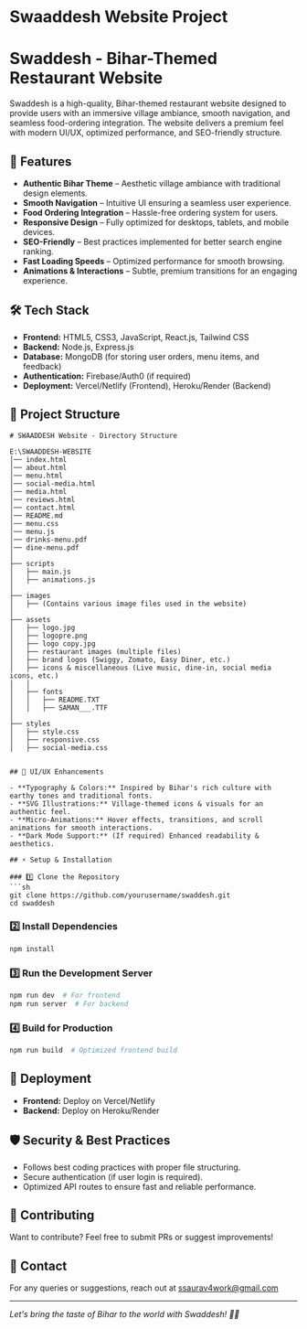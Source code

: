 # Swaaddesh Website Project 
# Swaddesh - Bihar-Themed Restaurant Website

Swaddesh is a high-quality, Bihar-themed restaurant website designed to provide users with an immersive village ambiance, smooth navigation, and seamless food-ordering integration. The website delivers a premium feel with modern UI/UX, optimized performance, and SEO-friendly structure.

## 🚀 Features

- **Authentic Bihar Theme** – Aesthetic village ambiance with traditional design elements.
- **Smooth Navigation** – Intuitive UI ensuring a seamless user experience.
- **Food Ordering Integration** – Hassle-free ordering system for users.
- **Responsive Design** – Fully optimized for desktops, tablets, and mobile devices.
- **SEO-Friendly** – Best practices implemented for better search engine ranking.
- **Fast Loading Speeds** – Optimized performance for smooth browsing.
- **Animations & Interactions** – Subtle, premium transitions for an engaging experience.

## 🛠️ Tech Stack

- **Frontend:** HTML5, CSS3, JavaScript, React.js, Tailwind CSS
- **Backend:** Node.js, Express.js
- **Database:** MongoDB (for storing user orders, menu items, and feedback)
- **Authentication:** Firebase/Auth0 (if required)
- **Deployment:** Vercel/Netlify (Frontend), Heroku/Render (Backend)

## 📂 Project Structure
```
# SWAADDESH Website - Directory Structure

E:\SWAADDESH-WEBSITE
│── index.html
│── about.html
│── menu.html
│── social-media.html
│── media.html
│── reviews.html
│── contact.html
│── README.md
│── menu.css
│── menu.js
│── drinks-menu.pdf
│── dine-menu.pdf
│
├── scripts
│   ├── main.js
│   ├── animations.js
│
├── images
│   ├── (Contains various image files used in the website)
│
├── assets
│   ├── logo.jpg
│   ├── logopre.png
│   ├── logo copy.jpg
│   ├── restaurant images (multiple files)
│   ├── brand logos (Swiggy, Zomato, Easy Diner, etc.)
│   ├── icons & miscellaneous (Live music, dine-in, social media icons, etc.)
│   │
│   ├── fonts
│   │   ├── README.TXT
│   │   ├── SAMAN___.TTF
│
├── styles
│   ├── style.css
│   ├── responsive.css
│   ├── social-media.css


## 🎨 UI/UX Enhancements

- **Typography & Colors:** Inspired by Bihar's rich culture with earthy tones and traditional fonts.
- **SVG Illustrations:** Village-themed icons & visuals for an authentic feel.
- **Micro-Animations:** Hover effects, transitions, and scroll animations for smooth interactions.
- **Dark Mode Support:** (If required) Enhanced readability & aesthetics.

## ⚡ Setup & Installation

### 1️⃣ Clone the Repository
```sh
git clone https://github.com/yourusername/swaddesh.git
cd swaddesh
```

### 2️⃣ Install Dependencies
```sh
npm install
```

### 3️⃣ Run the Development Server
```sh
npm run dev  # For frontend
npm run server  # For backend
```

### 4️⃣ Build for Production
```sh
npm run build  # Optimized frontend build
```

## 🚀 Deployment
- **Frontend:** Deploy on Vercel/Netlify
- **Backend:** Deploy on Heroku/Render

## 🛡️ Security & Best Practices
- Follows best coding practices with proper file structuring.
- Secure authentication (if user login is required).
- Optimized API routes to ensure fast and reliable performance.

## 🤝 Contributing
Want to contribute? Feel free to submit PRs or suggest improvements!

## 📩 Contact
For any queries or suggestions, reach out at ssaurav4work@gmail.com

---

*Let's bring the taste of Bihar to the world with Swaddesh! 🏡🍛*

